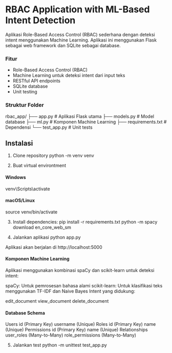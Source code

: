 # RBAC Application with ML-Based Intent Detection

Aplikasi Role-Based Access Control (RBAC) sederhana dengan deteksi intent menggunakan Machine Learning. Aplikasi ini menggunakan Flask sebagai web framework dan SQLite sebagai database.

### Fitur

- Role-Based Access Control (RBAC)
- Machine Learning untuk deteksi intent dari input teks
- RESTful API endpoints
- SQLite database
- Unit testing

### Struktur Folder

rbac_app/
├── app.py # Aplikasi Flask utama
├── models.py # Model database
├── ml.py # Komponen Machine Learning
├── requirements.txt # Dependensi
└── test_app.py # Unit tests


## Instalasi

1. Clone repository
python -m venv venv

2. Buat virtual environtment

#### Windows
venv\Scripts\activate

#### macOS/Linux
source venv/bin/activate

3. Install dependencies:
pip install -r requirements.txt
python -m spacy download en_core_web_sm

4. Jalankan aplikasi
python app.py

Aplikasi akan berjalan di http://localhost:5000

#### Komponen Machine Learning
Aplikasi menggunakan kombinasi spaCy dan scikit-learn untuk deteksi intent:

spaCy: Untuk pemrosesan bahasa alami
scikit-learn: Untuk klasifikasi teks menggunakan TF-IDF dan Naive Bayes
Intent yang didukung:

edit_document
view_document
delete_document
#### Database Schema
Users
id (Primary Key)
username (Unique)
Roles
id (Primary Key)
name (Unique)
Permissions
id (Primary Key)
name (Unique)
Relationships
user_roles (Many-to-Many)
role_permissions (Many-to-Many)

5. Jalankan test
python -m unittest test_app.py

